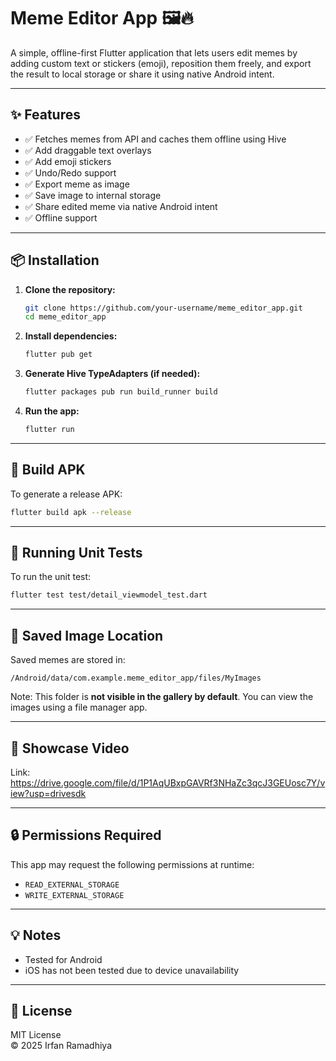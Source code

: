 # Meme Editor App 🖼️🔥

A simple, offline-first Flutter application that lets users edit memes by adding custom text or stickers (emoji), reposition them freely, and export the result to local storage or share it using native Android intent.

---

## ✨ Features

- ✅ Fetches memes from API and caches them offline using Hive
- ✅ Add draggable text overlays
- ✅ Add emoji stickers
- ✅ Undo/Redo support
- ✅ Export meme as image
- ✅ Save image to internal storage
- ✅ Share edited meme via native Android intent
- ✅ Offline support

---

## 📦 Installation

1. **Clone the repository:**
   ```bash
   git clone https://github.com/your-username/meme_editor_app.git
   cd meme_editor_app
   ```

2. **Install dependencies:**
   ```bash
   flutter pub get
   ```

3. **Generate Hive TypeAdapters (if needed):**
   ```bash
   flutter packages pub run build_runner build
   ```

4. **Run the app:**
   ```bash
   flutter run
   ```

---

## 📱 Build APK

To generate a release APK:
```bash
flutter build apk --release
```

---

## 🧪 Running Unit Tests

To run the unit test:
```bash
flutter test test/detail_viewmodel_test.dart
```

---


## 📂 Saved Image Location

Saved memes are stored in:

```
/Android/data/com.example.meme_editor_app/files/MyImages
```

Note: This folder is **not visible in the gallery by default**. You can view the images using a file manager app.

---

## 🎥 Showcase Video
 
Link: https://drive.google.com/file/d/1P1AqUBxpGAVRf3NHaZc3qcJ3GEUosc7Y/view?usp=drivesdk

---

## 🔒 Permissions Required

This app may request the following permissions at runtime:
- `READ_EXTERNAL_STORAGE`
- `WRITE_EXTERNAL_STORAGE`  

---

## 💡 Notes

- Tested for Android
- iOS has not been tested due to device unavailability

---

## 📄 License

MIT License  
© 2025 Irfan Ramadhiya
